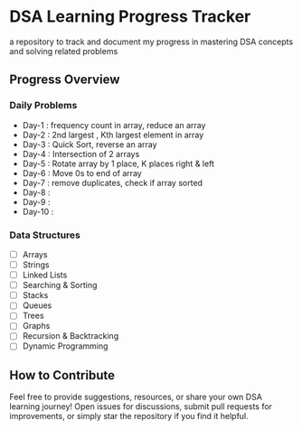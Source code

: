 # DSA Learning Progress Tracker 
a repository to track and document my progress in mastering DSA concepts and solving related problems  

  

## Progress Overview  

### Daily Problems  

- Day-1 : frequency count in array, reduce an array
- Day-2 : 2nd largest , Kth largest element in array
- Day-3 : Quick Sort, reverse an array
- Day-4 : Intersection of 2 arrays
- Day-5 : Rotate array by 1 place, K places right & left
- Day-6 : Move 0s to end of array 
- Day-7 : remove duplicates, check if array sorted
- Day-8 :
- Day-9 :
- Day-10 : 

### Data Structures

- [ ] Arrays
- [ ] Strings
- [ ] Linked Lists
- [ ] Searching & Sorting
- [ ] Stacks
- [ ] Queues
- [ ] Trees
- [ ] Graphs
- [ ] Recursion & Backtracking
- [ ] Dynamic Programming

## How to Contribute

Feel free to provide suggestions, resources, or share your own DSA learning journey! Open issues for discussions, submit pull requests for improvements, or simply star the repository if you find it helpful.

